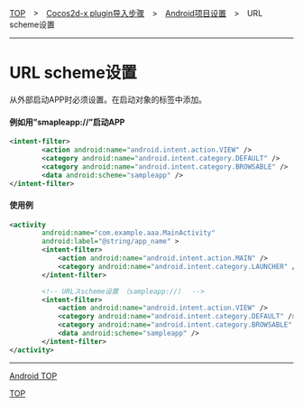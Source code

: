 [TOP](../../../../README.md)　>　[Cocos2d-x plugin导入步骤](../../README.md)　>　[Android项目设置](../README.md)　>　URL scheme设置

---

# URL scheme设置

从外部启动APP时必须设置。在启动对象的<activity>标签中添加。
#### 例如用”smapleapp://”启动APP

```xml
<intent-filter>		<action android:name="android.intent.action.VIEW" />		<category android:name="android.intent.category.DEFAULT" />		<category android:name="android.intent.category.BROWSABLE" />		<data android:scheme="sampleapp" /></intent-filter>
```

#### 使用例

```xml
<activity
		android:name="com.example.aaa.MainActivity"
		android:label="@string/app_name" >
        <intent-filter>
        	<action android:name="android.intent.action.MAIN" />
        	<category android:name="android.intent.category.LAUNCHER" />
        </intent-filter>

        <!-- URLスscheme设置 （sampleapp://）  -->
        <intent-filter>
        	<action android:name="android.intent.action.VIEW" />
            <category android:name="android.intent.category.DEFAULT" />
            <category android:name="android.intent.category.BROWSABLE" />
            <data android:scheme="sampleapp" />
        </intent-filter>
</activity>
```

---
[Android TOP](../README.md)

[TOP](../../../../README.md)
